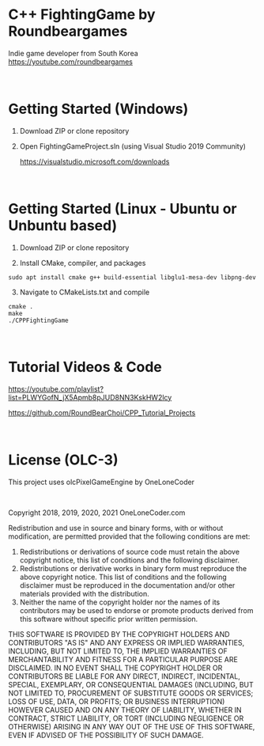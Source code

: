 # C++ FightingGame by Roundbeargames

Indie game developer from South Korea
<br>
https://youtube.com/roundbeargames

<br>

# Getting Started (Windows)

1. Download ZIP or clone repository

2. Open FightingGameProject.sln (using Visual Studio 2019 Community)

    https://visualstudio.microsoft.com/downloads

<br>

# Getting Started (Linux - Ubuntu or Unbuntu based)

1. Download ZIP or clone repository

2. Install CMake, compiler, and packages

```
sudo apt install cmake g++ build-essential libglu1-mesa-dev libpng-dev
```

3. Navigate to CMakeLists.txt and compile

```
cmake .
make
./CPPFightingGame
```

<br>

# Tutorial Videos & Code

https://youtube.com/playlist?list=PLWYGofN_jX5Apmb8pJUD8NN3KskHW2lcy

https://github.com/RoundBearChoi/CPP_Tutorial_Projects

<br>

# License (OLC-3)

This project uses olcPixelGameEngine by OneLoneCoder

<br>

Copyright 2018, 2019, 2020, 2021 OneLoneCoder.com

Redistribution and use in source and binary forms, with or without modification, are permitted provided that the following conditions are met:

1. Redistributions or derivations of source code must retain the above copyright notice, this list of conditions and the following disclaimer.
2. Redistributions or derivative works in binary form must reproduce the above copyright notice. This list of conditions and the following disclaimer must be reproduced in the documentation and/or other materials provided with the distribution.
3. Neither the name of the copyright holder nor the names of its contributors may be used to endorse or promote products derived from this software without specific prior written permission.

THIS SOFTWARE IS PROVIDED BY THE COPYRIGHT HOLDERS AND CONTRIBUTORS "AS IS" AND ANY EXPRESS OR IMPLIED WARRANTIES, INCLUDING, BUT NOT LIMITED TO, THE IMPLIED WARRANTIES OF MERCHANTABILITY AND FITNESS FOR A PARTICULAR PURPOSE ARE DISCLAIMED. IN NO EVENT SHALL THE COPYRIGHT HOLDER OR CONTRIBUTORS BE LIABLE FOR ANY DIRECT, INDIRECT, INCIDENTAL, SPECIAL, EXEMPLARY, OR CONSEQUENTIAL DAMAGES (INCLUDING, BUT NOT LIMITED TO, PROCUREMENT OF SUBSTITUTE GOODS OR SERVICES; LOSS OF USE, DATA, OR PROFITS; OR BUSINESS INTERRUPTION) HOWEVER CAUSED AND ON ANY THEORY OF LIABILITY, WHETHER IN CONTRACT, STRICT LIABILITY, OR TORT (INCLUDING NEGLIGENCE OR OTHERWISE) ARISING IN ANY WAY OUT OF THE USE OF THIS SOFTWARE, EVEN IF ADVISED OF THE POSSIBILITY OF SUCH DAMAGE.
